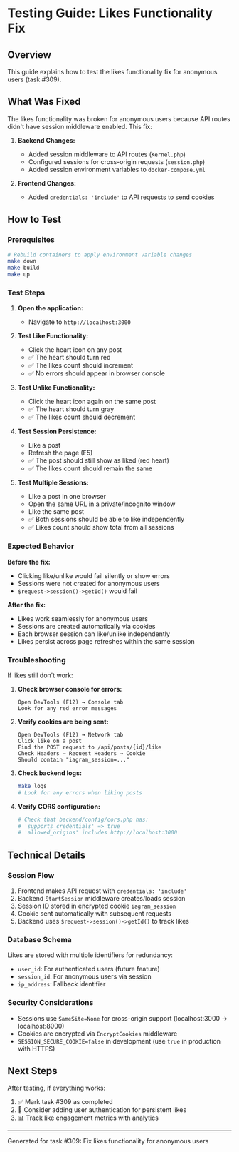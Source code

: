 # Testing Guide: Likes Functionality Fix

## Overview
This guide explains how to test the likes functionality fix for anonymous users (task #309).

## What Was Fixed

The likes functionality was broken for anonymous users because API routes didn't have session middleware enabled. This fix:

1. **Backend Changes:**
   - Added session middleware to API routes (`Kernel.php`)
   - Configured sessions for cross-origin requests (`session.php`)
   - Added session environment variables to `docker-compose.yml`

2. **Frontend Changes:**
   - Added `credentials: 'include'` to API requests to send cookies

## How to Test

### Prerequisites
```bash
# Rebuild containers to apply environment variable changes
make down
make build
make up
```

### Test Steps

1. **Open the application:**
   - Navigate to `http://localhost:3000`

2. **Test Like Functionality:**
   - Click the heart icon on any post
   - ✅ The heart should turn red
   - ✅ The likes count should increment
   - ✅ No errors should appear in browser console

3. **Test Unlike Functionality:**
   - Click the heart icon again on the same post
   - ✅ The heart should turn gray
   - ✅ The likes count should decrement

4. **Test Session Persistence:**
   - Like a post
   - Refresh the page (F5)
   - ✅ The post should still show as liked (red heart)
   - ✅ The likes count should remain the same

5. **Test Multiple Sessions:**
   - Like a post in one browser
   - Open the same URL in a private/incognito window
   - Like the same post
   - ✅ Both sessions should be able to like independently
   - ✅ Likes count should show total from all sessions

### Expected Behavior

**Before the fix:**
- Clicking like/unlike would fail silently or show errors
- Sessions were not created for anonymous users
- `$request->session()->getId()` would fail

**After the fix:**
- Likes work seamlessly for anonymous users
- Sessions are created automatically via cookies
- Each browser session can like/unlike independently
- Likes persist across page refreshes within the same session

### Troubleshooting

If likes still don't work:

1. **Check browser console for errors:**
   ```
   Open DevTools (F12) → Console tab
   Look for any red error messages
   ```

2. **Verify cookies are being sent:**
   ```
   Open DevTools (F12) → Network tab
   Click like on a post
   Find the POST request to /api/posts/{id}/like
   Check Headers → Request Headers → Cookie
   Should contain "iagram_session=..."
   ```

3. **Check backend logs:**
   ```bash
   make logs
   # Look for any errors when liking posts
   ```

4. **Verify CORS configuration:**
   ```bash
   # Check that backend/config/cors.php has:
   # 'supports_credentials' => true
   # 'allowed_origins' includes http://localhost:3000
   ```

## Technical Details

### Session Flow
1. Frontend makes API request with `credentials: 'include'`
2. Backend `StartSession` middleware creates/loads session
3. Session ID stored in encrypted cookie `iagram_session`
4. Cookie sent automatically with subsequent requests
5. Backend uses `$request->session()->getId()` to track likes

### Database Schema
Likes are stored with multiple identifiers for redundancy:
- `user_id`: For authenticated users (future feature)
- `session_id`: For anonymous users via session
- `ip_address`: Fallback identifier

### Security Considerations
- Sessions use `SameSite=None` for cross-origin support (localhost:3000 → localhost:8000)
- Cookies are encrypted via `EncryptCookies` middleware
- `SESSION_SECURE_COOKIE=false` in development (use `true` in production with HTTPS)

## Next Steps

After testing, if everything works:
1. ✅ Mark task #309 as completed
2. 🚀 Consider adding user authentication for persistent likes
3. 📊 Track like engagement metrics with analytics

---
Generated for task #309: Fix likes functionality for anonymous users
